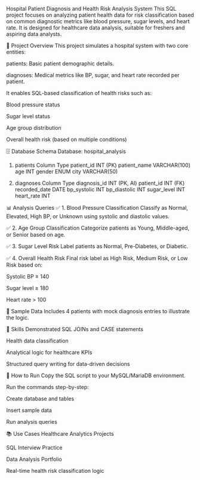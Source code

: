 Hospital Patient Diagnosis and Health Risk Analysis System
This SQL project focuses on analyzing patient health data for risk classification based on common diagnostic metrics like blood pressure, sugar levels, and heart rate. It is designed for healthcare data analysis, suitable for freshers and aspiring data analysts.

📌 Project Overview
This project simulates a hospital system with two core entities:

patients: Basic patient demographic details.

diagnoses: Medical metrics like BP, sugar, and heart rate recorded per patient.

It enables SQL-based classification of health risks such as:

Blood pressure status

Sugar level status

Age group distribution

Overall health risk (based on multiple conditions)

🗄️ Database Schema
Database: hospital_analysis

1. patients
Column	Type
patient_id	INT (PK)
patient_name	VARCHAR(100)
age	INT
gender	ENUM
city	VARCHAR(50)

2. diagnoses
Column	Type
diagnosis_id	INT (PK, AI)
patient_id	INT (FK)
recorded_date	DATE
bp_systolic	INT
bp_diastolic	INT
sugar_level	INT
heart_rate	INT

📊 Analysis Queries
✅ 1. Blood Pressure Classification
Classify as Normal, Elevated, High BP, or Unknown using systolic and diastolic values.

✅ 2. Age Group Classification
Categorize patients as Young, Middle-aged, or Senior based on age.

✅ 3. Sugar Level Risk
Label patients as Normal, Pre-Diabetes, or Diabetic.

✅ 4. Overall Health Risk
Final risk label as High Risk, Medium Risk, or Low Risk based on:

Systolic BP ≥ 140

Sugar level ≥ 180

Heart rate > 100

🧪 Sample Data
Includes 4 patients with mock diagnosis entries to illustrate the logic.

🎯 Skills Demonstrated
SQL JOINs and CASE statements

Health data classification

Analytical logic for healthcare KPIs

Structured query writing for data-driven decisions

📂 How to Run
Copy the SQL script to your MySQL/MariaDB environment.

Run the commands step-by-step:

Create database and tables

Insert sample data

Run analysis queries

📚 Use Cases
Healthcare Analytics Projects

SQL Interview Practice

Data Analysis Portfolio

Real-time health risk classification logic


